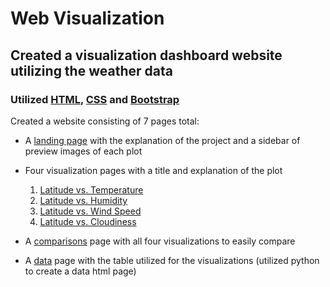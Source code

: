 # Web Visualization
## Created a visualization dashboard website utilizing the weather data
### Utilized [HTML](https://www.w3schools.com/html/default.asp), [CSS](https://www.w3schools.com/css/default.asp) and [Bootstrap](https://www.w3schools.com/bootstrap/bootstrap_ver.asp)

Created a website consisting of 7 pages total:

- A [landing page](https://drjulie2105.github.io/Web-Design-Challenge/index.html) with the explanation of the project and a sidebar of preview images of each plot

- Four visualization pages with a title and explanation of the plot

  1. [Latitude vs. Temperature](https://drjulie2105.github.io/Web-Design-Challenge/temp.html)
  2. [Latitude vs. Humidity](https://drjulie2105.github.io/Web-Design-Challenge/humid.html)
  3. [Latitude vs. Wind Speed](https://drjulie2105.github.io/Web-Design-Challenge/wind.html)
  4. [Latitude vs. Cloudiness](https://drjulie2105.github.io/Web-Design-Challenge/cloud.html)

- A [comparisons](https://drjulie2105.github.io/Web-Design-Challenge/comparison.html) page with all four visualizations to easily compare

- A [data](https://drjulie2105.github.io/Web-Design-Challenge/data.html) page with the table utilized for the visualizations (utilized python to create a data html page)



